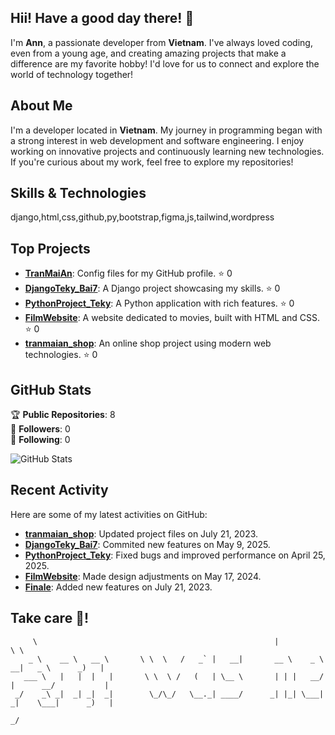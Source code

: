 ## Hii! Have a good day there! 👋

I'm **Ann**, a passionate developer from **Vietnam**. I've always loved coding, even from a young age, and creating amazing projects that make a difference are my favorite hobby! I'd love for us to connect and explore the world of technology together!

## About Me

I'm a developer located in **Vietnam**. My journey in programming began with a strong interest in web development and software engineering. I enjoy working on innovative projects and continuously learning new technologies. If you're curious about my work, feel free to explore my repositories!

## Skills & Technologies

django,html,css,github,py,bootstrap,figma,js,tailwind,wordpress

## Top Projects

- [**TranMaiAn**](https://github.com/TranMaiAn/TranMaiAn): Config files for my GitHub profile. ⭐️ 0
- [**DjangoTeky_Bai7**](https://github.com/TranMaiAn/DjangoTeky_Bai7): A Django project showcasing my skills. ⭐️ 0
- [**PythonProject_Teky**](https://github.com/TranMaiAn/PythonProject_Teky): A Python application with rich features. ⭐️ 0
- [**FilmWebsite**](https://github.com/TranMaiAn/FilmWebsite): A website dedicated to movies, built with HTML and CSS. ⭐️ 0
- [**tranmaian_shop**](https://github.com/TranMaiAn/tranmaian_shop): An online shop project using modern web technologies. ⭐️ 0

## GitHub Stats

🏆 **Public Repositories**: 8  
👥 **Followers**: 0  
📅 **Following**: 0  

![GitHub Stats](https://github-readme-stats.vercel.app/api?username=TranMaiAn&show_icons=true&theme=radical)

## Recent Activity

Here are some of my latest activities on GitHub:
- **[tranmaian_shop](https://github.com/TranMaiAn/tranmaian_shop)**: Updated project files on July 21, 2023.
- **[DjangoTeky_Bai7](https://github.com/TranMaiAn/DjangoTeky_Bai7)**: Commited new features on May 9, 2025.
- **[PythonProject_Teky](https://github.com/TranMaiAn/PythonProject_Teky)**: Fixed bugs and improved performance on April 25, 2025.
- **[FilmWebsite](https://github.com/TranMaiAn/FilmWebsite)**: Made design adjustments on May 17, 2024.
- **[Finale](https://github.com/TranMaiAn/Finale)**: Added new features on July 21, 2023.

## Take care 🧡! 

```
     \                                                     |                              \ \  
    _ \    __ \   __ \       \ \  \   /   _` |   __|       __ \    _ \   __|   _ \      _)   | 
   ___ \   |   |  |   |       \ \  \ /   (   | \__ \       | | |   __/  |      __/           | 
 _/    _\ _|  _| _|  _|        \_/\_/   \__._| ____/      _| |_| \___| _|    \___|      _)   | 
                                                                                           _/  
                                                                            
                  
```
